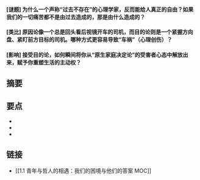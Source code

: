 #### [谜题] 为什么一个声称“过去不存在”的心理学家，反而能给人真正的自由？如果我们的一切痛苦都不是由过去造成的，那是由什么造成的？


#### [类比] 原因论像一个总是回头看后视镜开车的司机，而目的论则是一个紧握方向盘、紧盯前方目标的司机。哪种方式更容易导致“车祸”（心理创伤）？


#### [影响] 接受目的论，如何瞬间将你从“原生家庭决定论”的受害者心态中解放出来，赋予你重塑生活的主动权？


## 摘要


## 要点

- 
- 
- 

## 链接

- [[1.1 青年与哲人的相遇：我们的困境与他们的答案 MOC]]
